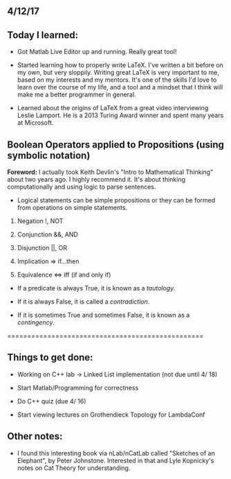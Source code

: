 ## 4/12/17

## Today I learned:

- Got Matlab Live Editor up and running. Really great tool!

- Started learning how to properly write LaTeX. I've written a bit before on my own, but very sloppily. Writing great LaTeX is very important to me, based on my interests and my mentors. It's one of the skills I'd love to learn over the course of my life, and a tool and a mindset that I think will make me a better programmer in general. 

- Learned about the origins of LaTeX from a great video interviewing Leslie Lamport. He is a 2013 Turing Award winner and spent many years at Microsoft.

## Boolean Operators applied to Propositions (using symbolic notation)

**Foreword:**
I actually took Keith Devlin's "Intro to Mathematical Thinking" about two years ago. I highly recommend it. 
It's about thinking computationally and using logic to parse sentences. 

- Logical statements can be simple propositions or they can be formed from operations on simple statements.

1. Negation !, NOT

2. Conjunction &&, AND

3. Disjunction ||, OR

4. Implication => if...then

5. Equivalence <=> iff (if and only if)

- If a predicate is always True, it is known as a *tautology*.

- If it is always False, it is called a *contradiction*.

- If it is sometimes True and sometimes False, it is known as a *contingency*.

=================================================

## Things to get done:

- Working on C++ lab -> Linked List implementation (not due until 4/ 18)

- Start Matlab/Programming for correctness 

- Do C++ quiz (due 4/ 16)

- Start viewing lectures on Grothendieck Topology for LambdaConf

## Other notes: 
- I found this interesting book via nLab/nCatLab called "Sketches of an Elephant", by Peter Johnstone. Interested in that and Lyle Kopnicky's notes on Cat Theory for understanding. 
